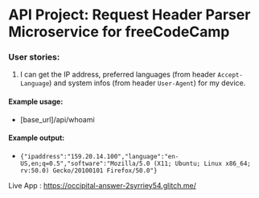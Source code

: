 # API Project: Request Header Parser Microservice for freeCodeCamp

### User stories:
1. I can get the IP address, preferred languages (from header `Accept-Language`) and system infos (from header `User-Agent`) for my device.

#### Example usage:
* [base_url]/api/whoami

#### Example output:
* `{"ipaddress":"159.20.14.100","language":"en-US,en;q=0.5","software":"Mozilla/5.0 (X11; Ubuntu; Linux x86_64; rv:50.0) Gecko/20100101 Firefox/50.0"}`

Live App : https://occipital-answer-2syrriey54.glitch.me/
